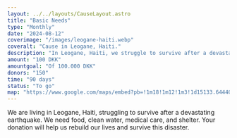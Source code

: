 ```yaml
---
layout: ../../layouts/CauseLayout.astro
title: "Basic Needs"
type: "Monthly"
date: "2024-08-12"
coverimage: "/images/leogane-haiti.webp"
coveralt: "Cause in Leogane, Haiti."
description: "In Leogane, Haiti, we struggle to survive after a devastating earthquake destroyed our community."
amount: "100 DKK"
amountgoal: "Of 100.000 DKK"
donors: "150"
time: "90 days"
status: "To go"
map: "https://www.google.com/maps/embed?pb=!1m18!1m12!1m3!1d15133.644405589543!2d-72.6372456937449!3d18.51031562129761!2m3!1f0!2f0!3f0!3m2!1i1024!2i768!4f13.1!3m3!1m2!1s0x8eb9cdcd5558ae65%3A0xf020c6e583ae7ab9!2zTMOpb2fDom5lLCBIYWl0aQ!5e0!3m2!1sda!2sdk!4v1733998535782!5m2!1sda!2sdk"
---
```


We are living in Leogane, Haiti, struggling to survive after a devastating earthquake. We need food, clean water, medical care, and shelter. Your donation will help us rebuild our lives and survive this disaster.